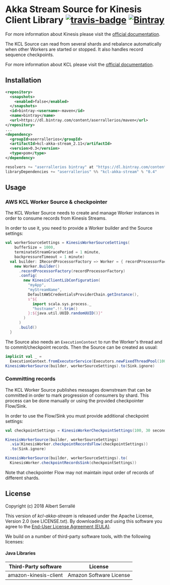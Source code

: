 # Akka Stream Source for Kinesis Client Library [![travis-badge][]][travis] [![Bintray](https://img.shields.io/bintray/v/aserrallerios/maven/kcl-akka-stream.svg)]()

[travis]:                https://travis-ci.org/aserrallerios/kcl-akka-stream
[travis-badge]:          https://travis-ci.org/aserrallerios/kcl-akka-stream.svg?branch=master

For more information about Kinesis please visit the [official documentation](https://aws.amazon.com/documentation/kinesis/).

The KCL Source can read from several shards and rebalance automatically when other Workers are started or stopped. It also handles record sequence checkpoints.

For more information about KCL please visit the [official documentation](http://docs.aws.amazon.com/streams/latest/dev/developing-consumers-with-kcl.html).

## Installation

```xml
<repository>
  <snapshots>
    <enabled>false</enabled>
  </snapshots>
  <id>bintray-<username>-maven</id>
  <name>bintray</name>
  <url>https://dl.bintray.com/content/aserrallerios/maven</url>
</repository>
...
<dependency>
  <groupId>aserrallerios</groupId>
  <artifactId>kcl-akka-stream_2.11</artifactId>
  <version>0.3</version>
  <type>pom</type>
</dependency>
```

```scala
resolvers += "aserrallerios bintray" at "https://dl.bintray.com/content/aserrallerios/maven"
libraryDependencies += "aserrallerios" %% "kcl-akka-stream" % "0.4"
```

## Usage

### AWS KCL Worker Source & checkpointer

The KCL Worker Source needs to create and manage Worker instances in order to consume records from Kinesis Streams.

In order to use it, you need to provide a Worker builder and the Source settings:

```scala
val workerSourceSettings = KinesisWorkerSourceSettings(
    bufferSize = 1000,
    terminateStreamGracePeriod = 1 minute,
    backpressureTimeout = 1 minute)
  val builder: IRecordProcessorFactory => Worker = { recordProcessorFactory =>
    new Worker.Builder()
      .recordProcessorFactory(recordProcessorFactory)
      .config(
        new KinesisClientLibConfiguration(
          "myApp",
          "myStreamName",
          DefaultAWSCredentialsProviderChain.getInstance(),
          s"${
            import scala.sys.process._
            "hostname".!!.trim()
          }:${java.util.UUID.randomUUID()}"
        )
      )
      .build()
  }
```

The Source also needs an `ExecutionContext` to run the Worker's thread and to commit/checkpoint records. Then the Source can be created as usual:

```scala
implicit val _ =
  ExecutionContext.fromExecutorService(Executors.newFixedThreadPool(1000))
KinesisWorkerSource(builder, workerSourceSettings).to(Sink.ignore)
```

### Committing records

The KCL Worker Source publishes messages downstream that can be committed in order to mark progression of consumers by shard. This process can be done manually or using the provided checkpointer Flow/Sink.

In order to use the Flow/Sink you must provide additional checkpoint settings:

```scala
val checkpointSettings = KinesisWorkerCheckpointSettings(100, 30 seconds)

KinesisWorkerSource(builder, workerSourceSettings)
  .via(KinesisWorker.checkpointRecordsFlow(checkpointSettings))
  .to(Sink.ignore)

KinesisWorkerSource(builder, workerSourceSettings).to(
  KinesisWorker.checkpointRecordsSink(checkpointSettings))
```

Note that checkpointer Flow may not maintain input order of records of different shards.

## License

Copyright (c) 2018 Albert Serrallé

This version of *kcl-akka-stream* is released under the Apache License, Version 2.0 (see LICENSE.txt).
By downloading and using this software you agree to the
[End-User License Agreement (EULA)](LICENSE).

We build on a number of third-party software tools, with the following licenses:

#### Java Libraries

Third-Party software        |   License
----------------------------|-----------------------
amazon-kinesis-client       | Amazon Software License
